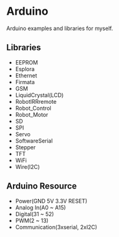 Arduino
=======

Arduino examples and libraries for myself.

## Libraries
- EEPROM
- Esplora
- Ethernet
- Firmata
- GSM
- LiquidCrystal(LCD)
- RobotlRRremote
- Robot_Control
- Robot_Motor
- SD
- SPI
- Servo
- SoftwareSerial
- Stepper
- TFT
- WiFi
- Wire(I2C)

## Arduino Resource
- Power(GND 5V 3.3V RESET)
- Analog In(A0 ~ A15)
- Digital(31 ~ 52)
- PWM(2 ~ 13)
- Communication(3xserial, 2xI2C)
